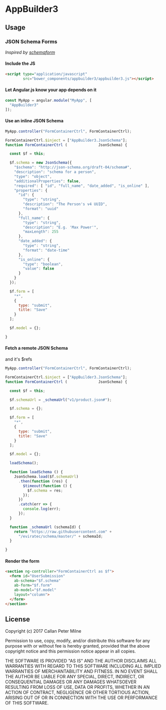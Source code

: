 # AppBuilder3

## Usage

### JSON Schema Forms

*Inspired by [schemaform](http://schemaform.io/)*

#### Include the JS

```html
<script type="application/javascript"
        src="bower_components/appbuilder3/appbuilder3.js"></script>
```

#### Let Angular.js know your app depends on it

```javascript
const MyApp = angular.module("MyApp", [
  "AppBuilder3"
]);
```

#### Use an inline JSON Schema

```javascript
MyApp.controller("FormContainerCtrl", FormContainerCtrl);

FormContainerCtrl.$inject = ["AppBuilder3.JsonSchema"];
function FormContainerCtrl (              JsonSchema) {

  const $f = this;

  $f.schema = new JsonSchema({
    "$schema": "http://json-schema.org/draft-04/schema#",
    "description": "schema for a person",
    "type": "object",
    "additionalProperties": false,
    "required": [ "id", "full_name", "date_added", "is_online" ],
    "properties": {
      "id": {
        "type": "string",
        "description": "The Person's v4 UUID",
        "format": "uuid"
      },
      "full_name": {
        "type": "string",
        "description": "E.g. 'Max Power'",
        "maxLength": 255
      },
      "date_added": {
        "type": "string",
        "format": "date-time"
      },
      "is_online": {
        "type": "boolean",
        "value": false
      }
    }
  });

  $f.form = [
    "*",
    {
      type: "submit",
      title: "Save"
    }
  ];

  $f.model = {};

}
```

#### Fetch a remote JSON Schema

and it's $refs

```javascript
MyApp.controller("FormContainerCtrl", FormContainerCtrl);

FormContainerCtrl.$inject = ["AppBuilder3.JsonSchema"];
function FormContainerCtrl (              JsonSchema) {

  const $f = this;

  $f.schemaUrl = _schemaUrl("v1/product.json#");

  $f.schema = {};

  $f.form = [
    "*",
    {
      type: "submit",
      title: "Save"
    }
  ];

  $f.model = {};

  loadSchema();

  function loadSchema () {
    JsonSchema.load($f.schemaUrl)
      .then(function (res) {
        $timeout(function () {
          $f.schema = res;
        });
      })
      .catch(err => {
        console.log(err);
      });
  }

  function _schemaUrl (schemaId) {
    return "https://raw.githubusercontent.com" +
      "/eviratec/schema/master/" + schemaId;
  }

}
```

#### Render the form

```html
<section ng-controller="FormContainerCtrl as $f">
  <form id="UserSubmission"
    ab-schema="$f.schema"
    ab-form="$f.form"
    ab-model="$f.model"
    layout="column">
  </form>
</section>
```

## License

Copyright (c) 2017 Callan Peter Milne

Permission to use, copy, modify, and/or distribute this software for any purpose with or without fee is hereby granted, provided that the above copyright notice and this permission notice appear in all copies.

THE SOFTWARE IS PROVIDED "AS IS" AND THE AUTHOR DISCLAIMS ALL WARRANTIES WITH REGARD TO THIS SOFTWARE INCLUDING ALL IMPLIED WARRANTIES OF MERCHANTABILITY AND FITNESS. IN NO EVENT SHALL THE AUTHOR BE LIABLE FOR ANY SPECIAL, DIRECT, INDIRECT, OR CONSEQUENTIAL DAMAGES OR ANY DAMAGES WHATSOEVER RESULTING FROM LOSS OF USE, DATA OR PROFITS, WHETHER IN AN ACTION OF CONTRACT, NEGLIGENCE OR OTHER TORTIOUS ACTION, ARISING OUT OF OR IN CONNECTION WITH THE USE OR PERFORMANCE OF THIS SOFTWARE.

